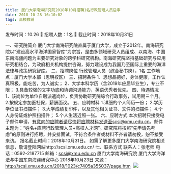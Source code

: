 ```yaml
---
title: 厦门大学南海研究院2018年10月招聘1名行政管理人员启事
date: 2018-10-28 16:10:02
tags: 高校教辅
---
```

发布时间：10.26   🌟   招聘人数：1名   🌈   截止时间：2018年10月31日
<!-- more -->
一、研究院简介
厦门大学南海研究院直属于厦门大学，成立于2012年。南海研究院以“建设高水平海洋国家智库”为宗旨，是由多领域研究人员组成、以南海、中国东南海疆问题为主要研究对象的跨学科研究机构。南海研究院坚持基础研究与应用研究相结合，为政府相关机构提供咨询，努力建设成为我国乃至国际上重要的海洋法律与政策研究智库。
二、招聘岗位
行政管理人员（综合秘书岗），1名
工作地点：厦门大学本部（思明校区）
三、招聘条件
1．思想品德好，身体健康，工作认真积极，能吃苦，为人诚实；
2．大学本科学历（含2019年应届毕业生），专业不限；
3.具备较强的文字功底和协调沟通能力，英语优秀者优先。
四、待遇情况
1．该岗位为单位自聘派遣岗位，负责协助研究院综合行政事务，试用期三个月。
2.按规定参加医社保，薪酬面议。
五、应聘材料
1.详细的个人简历一份；
2.学历学位证书扫描件；
3.大学成绩复印件，以及其他相关证书、文件的扫描件；
4.个人身份证或护照扫描件；
5.个人生活近照一张。
六、应聘方式
本次招聘只接受电子邮件申请，有意向的应聘者请尽快将应聘材料发送至scsi@xmu.edu.cn。邮件主题为：“姓名+应聘行政管理人员+高校人才网”。研究院将按照“先申请先考虑”的原则进行招聘，并安排面试。不符合条件者或材料不齐者请勿投，恕不接受来访。
报名截止时间：2018年10月31日。
如需了解更多厦门大学南海研究院相关信息，敬请登陆网站http://scsi.xmu.edu.cn/
七、联系方式
联系人：张老师
电话：0592-2187715
邮箱：scsi@xmu.edu.cn
厦门大学南海研究院
厦门大学海洋法与中国东南海疆研究中心
2018年10月23日
来源：
http://scsi.xmu.edu.cn/2018/1023/c7405a355037/page.htm
 ![](https://cdn.weiweiblog.cn/20181015134814.png)